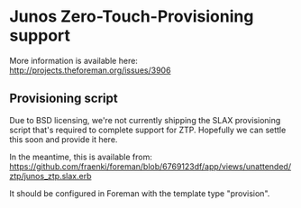 # Junos Zero-Touch-Provisioning support

More information is available here: http://projects.theforeman.org/issues/3906

## Provisioning script

Due to BSD licensing, we're not currently shipping the SLAX provisioning script
that's required to complete support for ZTP.  Hopefully we can settle this soon
and provide it here.

In the meantime, this is available from:
https://github.com/fraenki/foreman/blob/6769123df/app/views/unattended/ztp/junos_ztp.slax.erb

It should be configured in Foreman with the template type "provision".
